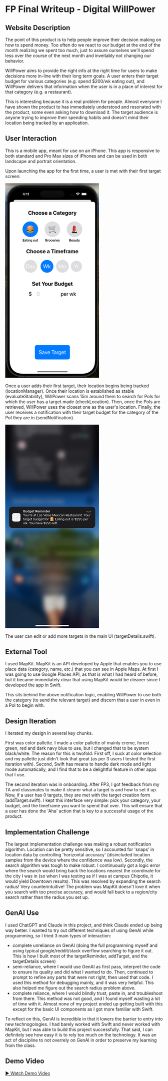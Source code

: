 # FP Final Writeup - Digital WillPower
## Website Description
The point of this product is to help people improve their decision making on how to spend money. Too often do we react to our budget at the end of the month realizing we spent too much, just to assure ourselves we'll spend less over the course of the next month and inveitably not changing our behavior. 

WillPower aims to provide the right info at the right time for users to make decisions more in-line with their long term goals. A user enters their target budget for various categories (e.g. spend $200/wk eating out), and WillPower delivers that information when the user is in a place of interest for that category (e.g. a restaurant).

This is interesting because it is a real problem for people. Almost everyone I have shown the product to has immediately understood and resonated with the product, some even asking how to download it. The target audience is anyone trying to improve their spending habits and doesn't mind their location being tracked by an application.


## User Interaction
This is a mobile app, meant for use on an iPhone. This app is responsive to both standard and Pro Max sizes of iPhones and can be used in both landscape and portrait orientation. 

Upon launching the app for the first time, a user is met with their first target screen:

<img src="https://github.com/wpage-cmu/Digital-WillPower-Budget-Assistant/blob/main/Digital%20WillPower%20Budget%20Assistant/Assets.xcassets/FP_addTarget_image.png" width="300" alt="alt text">

Once a user adds their first target, their location begins being tracked (locationManager). Once their location is established as stable (evaluateStability), WillPower scans 15m around them to search for PoIs for which the user has a target made (checkLocation). Then, once the PoIs are retrieved, WillPower uses the closest one as the user's location. Finally, the user receives a notification with their target budget for the category of the PoI they are in (sendNotification). 

<img src="https://github.com/wpage-cmu/Digital-WillPower-Budget-Assistant/blob/main/Digital%20WillPower%20Budget%20Assistant/Assets.xcassets/FP_notifiation_image.PNG" width="300" alt="alt text">



The user can edit or add more targets in the main UI (targetDetails.swift).


## External Tool
I used MapKit. MapKit is an API developed by Apple that enables you to use place data (category, name, etc.) that you can see in Apple Maps. At first I was going to use Google Places API, as that is what I had heard of before, but it became immediately clear that using MapKit would be cleaner since I developed the app in Swift.

This sits behind the above notification logic, enabling WillPower to use both the category (to send the relevant target) and discern that a user in even in a PoI to begin with.

## Design Iteration
I iterated my design in several key chunks. 

First was color pallette. I made a color pallette of mainly creme, forest green, red and dark navy blue to use, but i changed that to be system black/white. The reason for this is twofold. First off, I suck at color selection and my pallette just didn't look that great (as per 3 users I tested the first iteration with). Second, Swift has means to handle dark mode and light mode automatically, and I find that to be a delightful feature in other apps that I use.

The second iteration was in onboarding. After FP3, I got feedback from my TA and classmates to make it clearer what a target is and how to set it up. Now, if a user has 0 targets, they are met with the target creation form (addTarget.swift). I kept this interface very simple: pick your category, your budget, and the timeframe you want to spend that over. This will ensure that a user has done the 'Aha' action that is key to a successful usage of the product.

## Implementation Challenge
The largest implementation challenge was making a robust notification algorithm. Location can be pretty sensitive, so I accounted for 'snaps' in location data by controlling 'horizontal accuracy' (disincluded location samples from the device where the confidence was low). Secondly, the search algorithm was tough to make robust. I continuously got a logic error where the search would bring back the locations nearest the coordinate for the city I was in (so when I was testing as if I was at campus Chipotle, it would yield Downtown results). This was resolved by expanding the search radius! Very counterintuitive! The problem was MapKit doesn't love it when you search with too precise accuracy, and would fall back to a region/city search rather than the radius you set up.

## GenAI Use
I used ChatGPT and Claude in this project, and think Claude ended up being way better. I wanted to try out different techniques of using GenAI while programming, so I tried 3 main types of interaction:
- complete unreliance on GenAI (doing the full programming myself and using typical google/reddit/stack overflow searching to figure it out. This is how I built most of the targetReminder, addTarget, and the targetDetails screen)
- semi-reliance, where I would use GenAI as first pass, interpret the code to ensure its quality and did what I wanted to do. Then, continued to prompt to refine any parts that were not right, then used that code. I used this method for debugging mainly, and it was very helpful. This also helped me figure out the search radius problem above.
- complete reliance, where I would blindly trust, paste in, and troubleshoot from there. This method was not good, and I found myself wasting a lot of time with it. Almost none of my project ended up getting built with this except for the basic UI components as I got more familiar with Swift.

To reflect on this, GenAI is incredible in that it lowers the barrier to entry into new technogologies. I had barely worked with Swift and never worked with MapKit, but I was able to build this project successfully. That said, I can definitely see how easy it is to rely too much on the technology. It was an act of discipline to not overrely on GenAI in order to preserve my learning from the class.

## Demo Video
<a href="https://drive.google.com/file/d/1UHA9k6YcUZRDmW9RQal79ugDkhhPKx_F/view?usp=sharing" target="_blank">▶️ Watch Demo Video</a>
